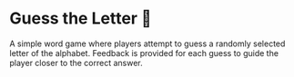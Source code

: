 # Guess the Letter 🎯 

A simple word game where players attempt to guess a randomly selected letter of the alphabet. Feedback is provided for each guess to guide the player closer to the correct answer.
